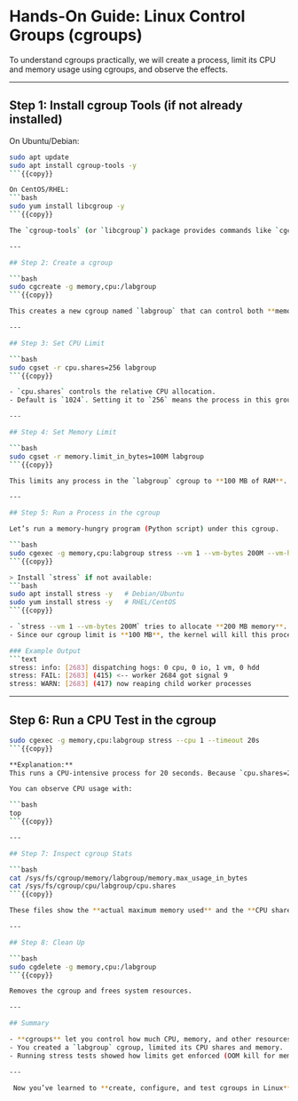 # Hands-On Guide: Linux Control Groups (cgroups)

To understand cgroups practically, we will create a process, limit its CPU and memory usage using cgroups, and observe the effects.

---

## Step 1: Install cgroup Tools (if not already installed)

On Ubuntu/Debian:

````bash
sudo apt update
sudo apt install cgroup-tools -y
```{{copy}}

On CentOS/RHEL:
```bash
sudo yum install libcgroup -y
```{{copy}}

The `cgroup-tools` (or `libcgroup`) package provides commands like `cgcreate`, `cgexec`, and `cgset` that help us manage cgroups easily.

---

## Step 2: Create a cgroup

```bash
sudo cgcreate -g memory,cpu:/labgroup
```{{copy}}

This creates a new cgroup named `labgroup` that can control both **memory** and **CPU** usage. The path `/sys/fs/cgroup/` will now have a `labgroup` directory.

---

## Step 3: Set CPU Limit

```bash
sudo cgset -r cpu.shares=256 labgroup
```{{copy}}

- `cpu.shares` controls the relative CPU allocation.  
- Default is `1024`. Setting it to `256` means the process in this group gets **about 1/4 CPU share** compared to normal processes.

---

## Step 4: Set Memory Limit

```bash
sudo cgset -r memory.limit_in_bytes=100M labgroup
```{{copy}}

This limits any process in the `labgroup` cgroup to **100 MB of RAM**. If it exceeds, the kernel’s OOM (Out-of-Memory) killer will terminate it.

---

## Step 5: Run a Process in the cgroup

Let’s run a memory-hungry program (Python script) under this cgroup.

```bash
sudo cgexec -g memory,cpu:labgroup stress --vm 1 --vm-bytes 200M --vm-hang 60
```{{copy}}

> Install `stress` if not available:
```bash
sudo apt install stress -y   # Debian/Ubuntu
sudo yum install stress -y   # RHEL/CentOS
```{{copy}}

- `stress --vm 1 --vm-bytes 200M` tries to allocate **200 MB memory**.  
- Since our cgroup limit is **100 MB**, the kernel will kill this process.  

### Example Output
```text
stress: info: [2683] dispatching hogs: 0 cpu, 0 io, 1 vm, 0 hdd
stress: FAIL: [2683] (415) <-- worker 2684 got signal 9
stress: WARN: [2683] (417) now reaping child worker processes
````

---

## Step 6: Run a CPU Test in the cgroup

````bash
sudo cgexec -g memory,cpu:labgroup stress --cpu 1 --timeout 20s
```{{copy}}

**Explanation:**  
This runs a CPU-intensive process for 20 seconds. Because `cpu.shares=256`, it gets less CPU compared to other processes on the system.

You can observe CPU usage with:

```bash
top
```{{copy}}

---

## Step 7: Inspect cgroup Stats

```bash
cat /sys/fs/cgroup/memory/labgroup/memory.max_usage_in_bytes
cat /sys/fs/cgroup/cpu/labgroup/cpu.shares
```{{copy}}

These files show the **actual maximum memory used** and the **CPU share configuration**.

---

## Step 8: Clean Up

```bash
sudo cgdelete -g memory,cpu:/labgroup
```{{copy}}

Removes the cgroup and frees system resources.

---

## Summary

- **cgroups** let you control how much CPU, memory, and other resources processes can use.  
- You created a `labgroup` cgroup, limited its CPU shares and memory.  
- Running stress tests showed how limits get enforced (OOM kill for memory, throttling for CPU).  

---

 Now you’ve learned to **create, configure, and test cgroups in Linux**

